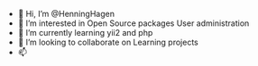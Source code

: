 - 👋 Hi, I’m @HenningHagen
- 👀 I’m interested in Open Source packages User administration
- 🌱 I’m currently learning yii2 and php
- 💞️ I’m looking to collaborate on Learning projects
- 📫 

<!---
HenningHagen/HenningHagen is a ✨ special ✨ repository because its `README.md` (this file) appears on your GitHub profile.
You can click the Preview link to take a look at your changes.
--->
